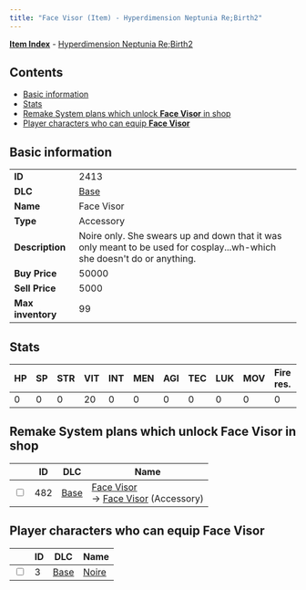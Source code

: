 ```yaml
---
title: "Face Visor (Item) - Hyperdimension Neptunia Re;Birth2"
---
```


[**Item Index**](/neptunia/rb2/item/index.html) - [Hyperdimension Neptunia Re;Birth2](/neptunia/rb2)

## Contents

- [Basic information](#basic-information)
- [Stats](#stats)
- [Remake System plans which unlock **Face Visor** in shop](#remake-system-plans-which-unlock-face-visor-in-shop)
- [Player characters who can equip **Face Visor**](#player-characters-who-can-equip-face-visor)

## Basic information

|   |   |
| -- | -- |
| **ID** | 2413 |
| **DLC** | [Base](/neptunia/rb2/dlc/0-base.html) |
| **Name** | Face Visor |
| **Type** | Accessory |
| **Description** | Noire only. She swears up and down that it was only meant to be used for cosplay...wh-which she doesn't do or anything. |
| **Buy Price** | 50000 |
| **Sell Price** | 5000 |
| **Max inventory** | 99 |

## Stats

| HP | SP | STR | VIT | INT | MEN | AGI | TEC | LUK | MOV | Fire res. | Ice res. | Wind res. | Lightning res. |
| -- | -- | --- | --- | --- | --- | --- | --- | --- | --- | --------- | -------- | --------- | -------------- |
| 0 | 0 | 0 | 20 | 0 | 0 | 0 | 0 | 0 | 0 | 0 | 0 | 0 | 0 |

## Remake System plans which unlock **Face Visor** in shop

|    | ID | DLC | Name |
| -- | -- | --- | ---- |
| <input type="checkbox" id="rb2-remake-0-482" class="trackbox" /> | 482 | [Base](/neptunia/rb2/dlc/0-base.html) | [Face Visor](/neptunia/rb2/remake/0-482-face-visor.html)<br />→ [Face Visor](/neptunia/rb2/item/0-2413-face-visor.html) (Accessory) |

## Player characters who can equip **Face Visor**

|    | ID | DLC | Name |
| -- | -- | --- | ---- |
| <input type="checkbox" id="rb2-player-0-3" class="trackbox" /> | 3 | [Base](/neptunia/rb2/dlc/0-base.html) | [Noire](/neptunia/rb2/player/0-3-noire.html) |